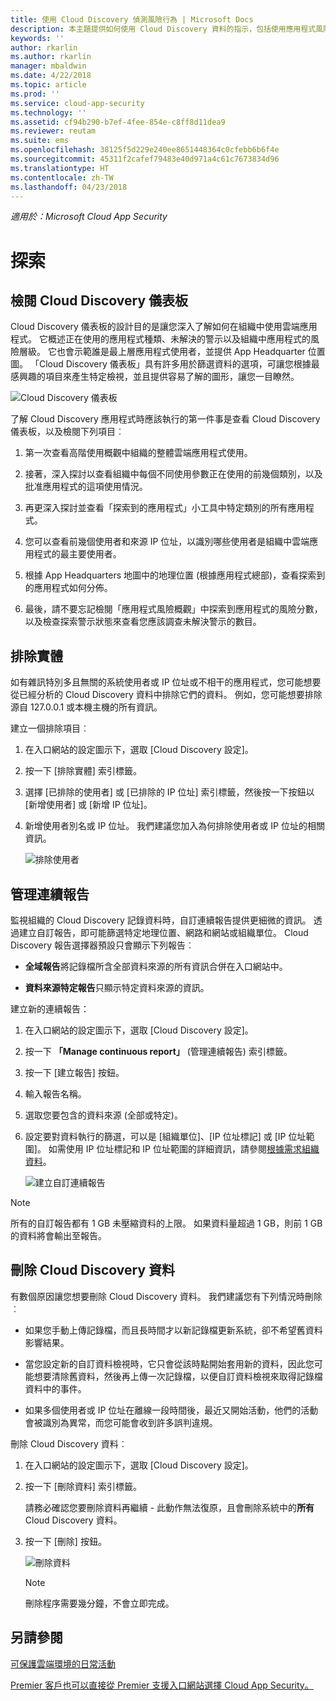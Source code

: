 ```yaml
---
title: 使用 Cloud Discovery 偵測風險行為 | Microsoft Docs
description: 本主題提供如何使用 Cloud Discovery 資料的指示，包括使用應用程式風險分數。
keywords: ''
author: rkarlin
ms.author: rkarlin
manager: mbaldwin
ms.date: 4/22/2018
ms.topic: article
ms.prod: ''
ms.service: cloud-app-security
ms.technology: ''
ms.assetid: cf94b290-b7ef-4fee-854e-c8ff8d11dea9
ms.reviewer: reutam
ms.suite: ems
ms.openlocfilehash: 38125f5d229e240ee8651448364c0cfebb6b6f4e
ms.sourcegitcommit: 45311f2cafef79483e40d971a4c61c7673834d96
ms.translationtype: HT
ms.contentlocale: zh-TW
ms.lasthandoff: 04/23/2018
---
```

*適用於：Microsoft Cloud App Security*


# <a name="discover"></a>探索

## <a name="review-the-cloud-discovery-dashboard"></a>檢閱 Cloud Discovery 儀表板

Cloud Discovery 儀表板的設計目的是讓您深入了解如何在組織中使用雲端應用程式。 它概述正在使用的應用程式種類、未解決的警示以及組織中應用程式的風險層級。 它也會示範誰是最上層應用程式使用者，並提供 App Headquarter 位置圖。 「Cloud Discovery 儀表板」具有許多用於篩選資料的選項，可讓您根據最感興趣的項目來產生特定檢視，並且提供容易了解的圖形，讓您一目瞭然。

![Cloud Discovery 儀表板](./media/cloud-discovery-dashboard.png)

了解 Cloud Discovery 應用程式時應該執行的第一件事是查看 Cloud Discovery 儀表板，以及檢閱下列項目︰
 
1. 第一次查看高階使用概觀中組織的整體雲端應用程式使用。

2. 接著，深入探討以查看組織中每個不同使用參數正在使用的前幾個類別，以及批准應用程式的這項使用情況。

3. 再更深入探討並查看「探索到的應用程式」小工具中特定類別的所有應用程式。

4. 您可以查看前幾個使用者和來源 IP 位址，以識別哪些使用者是組織中雲端應用程式的最主要使用者。
5. 根據 App Headquarters 地圖中的地理位置 (根據應用程式總部)，查看探索到的應用程式如何分佈。

6. 最後，請不要忘記檢閱「應用程式風險概觀」中探索到應用程式的風險分數，以及檢查探索警示狀態來查看您應該調查未解決警示的數目。
  
## <a name="exclude-entities"></a>排除實體  
如有雜訊特別多且無關的系統使用者或 IP 位址或不相干的應用程式，您可能想要從已經分析的 Cloud Discovery 資料中排除它們的資料。 例如，您可能想要排除源自 127.0.0.1 或本機主機的所有資訊。  
  
建立一個排除項目︰  
  
1.  在入口網站的設定圖示下，選取 [Cloud Discovery 設定]。  
  
2.  按一下 [排除實體] 索引標籤。  
  
3.  選擇 [已排除的使用者] 或 [已排除的 IP 位址] 索引標籤，然後按一下按鈕以 [新增使用者] 或 [新增 IP 位址]。  
  
4.  新增使用者別名或 IP 位址。 我們建議您加入為何排除使用者或 IP 位址的相關資訊。  
  
     ![排除使用者](./media/exclude-user.png "排除使用者")  
  
## <a name="manage-continuous-reports"></a>管理連續報告  
監視組織的 Cloud Discovery 記錄資料時，自訂連續報告提供更細微的資訊。 透過建立自訂報告，即可能篩選特定地理位置、網路和網站或組織單位。 Cloud Discovery 報告選擇器預設只會顯示下列報告︰  
  
-  **全域報告**將記錄檔所含全部資料來源的所有資訊合併在入口網站中。  
  
- **資料來源特定報告**只顯示特定資料來源的資訊。  
  
建立新的連續報告：  
  
1.  在入口網站的設定圖示下，選取 [Cloud Discovery 設定]。  
  
2.  按一下 **「Manage continuous report」** (管理連續報告) 索引標籤。  
  
3.  按一下 [建立報告] 按鈕。  
  
4.  輸入報告名稱。  
  
5.  選取您要包含的資料來源 (全部或特定)。  
  
6.  設定要對資料執行的篩選，可以是 [組織單位]、[IP 位址標記] 或 [IP 位址範圍]。 如需使用 IP 位址標記和 IP 位址範圍的詳細資訊，請參閱[根據需求組織資料](ip-tags.md)。  
  
    ![建立自訂連續報告](./media/create-custom-continuous-report.png) 


> [!NOTE]
> 所有的自訂報告都有 1 GB 未壓縮資料的上限。 如果資料量超過 1 GB，則前 1 GB 的資料將會輸出至報告。

## <a name="deleting-cloud-discovery-data"></a>刪除 Cloud Discovery 資料  
有數個原因讓您想要刪除 Cloud Discovery 資料。 我們建議您有下列情況時刪除︰  
  
-   如果您手動上傳記錄檔，而且長時間才以新記錄檔更新系統，卻不希望舊資料影響結果。  
  
-   當您設定新的自訂資料檢視時，它只會從該時點開始套用新的資料，因此您可能想要清除舊資料，然後再上傳一次記錄檔，以便自訂資料檢視來取得記錄檔資料中的事件。  
  
-   如果多個使用者或 IP 位址在離線一段時間後，最近又開始活動，他們的活動會被識別為異常，而您可能會收到許多誤判違規。  
  
刪除 Cloud Discovery 資料︰  
  
1.  在入口網站的設定圖示下，選取 [Cloud Discovery 設定]。  
  
2.  按一下 [刪除資料] 索引標籤。  
  
     請務必確認您要刪除資料再繼續 - 此動作無法復原，且會刪除系統中的**所有** Cloud Discovery 資料。  
  
3.  按一下 [刪除] 按鈕。  
  
     ![刪除資料](./media/delete-data.png "刪除資料")  
  
    > [!NOTE]  
    >  刪除程序需要幾分鐘，不會立即完成。  



 
## <a name="see-also"></a>另請參閱  
[可保護雲端環境的日常活動](daily-activities-to-protect-your-cloud-environment.md)   

[Premier 客戶也可以直接從 Premier 支援入口網站選擇 Cloud App Security。](https://premier.microsoft.com/)  
  
  